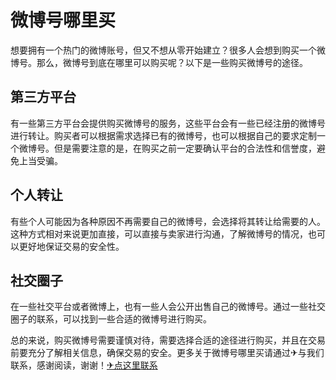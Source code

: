 # 微博号哪里买

想要拥有一个热门的微博账号，但又不想从零开始建立？很多人会想到购买一个微博号。那么，微博号到底在哪里可以购买呢？以下是一些购买微博号的途径。

## 第三方平台

有一些第三方平台会提供购买微博号的服务，这些平台会有一些已经注册的微博号进行转让。购买者可以根据需求选择已有的微博号，也可以根据自己的要求定制一个微博号。但是需要注意的是，在购买之前一定要确认平台的合法性和信誉度，避免上当受骗。

## 个人转让

有些个人可能因为各种原因不再需要自己的微博号，会选择将其转让给需要的人。这种方式相对来说更加直接，可以直接与卖家进行沟通，了解微博号的情况，也可以更好地保证交易的安全性。

## 社交圈子

在一些社交平台或者微博上，也有一些人会公开出售自己的微博号。通过一些社交圈子的联系，可以找到一些合适的微博号进行购买。

总的来说，购买微博号需要谨慎对待，需要选择合适的途径进行购买，并且在交易前要充分了解相关信息，确保交易的安全。更多关于微博号哪里买请通过✈与我们联系，感谢阅读，谢谢！[✈点这里联系](https://w.k02.cc)